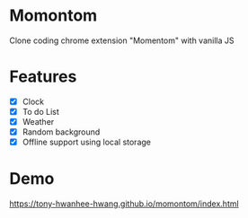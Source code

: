 # Momontom
Clone coding chrome extension "Momentom" with vanilla JS

# Features
- [x] Clock
- [x] To do List
- [x] Weather
- [x] Random background
- [x] Offline support using local storage

# Demo
https://tony-hwanhee-hwang.github.io/momontom/index.html